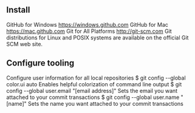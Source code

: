 ## Install
GitHub for Windows
https://windows.github.com
GitHub for Mac
https://mac.github.com
Git for All Platforms
http://git-scm.com
Git distributions for Linux and POSIX systems are available on
the official Git SCM web site.

## Configure tooling
Configure user information for all local repositories
$ git config --global color.ui auto
Enables helpful colorization of command line output
$ git config --global user.email "[email address]"
Sets the email you want attached to your commit transactions
$ git config --global user.name "[name]"
Sets the name you want attached to your commit transactions
